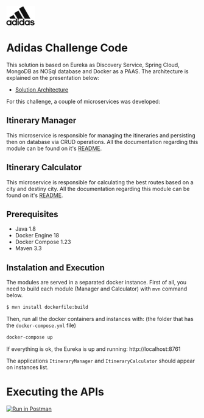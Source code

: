 <img src="https://raw.githubusercontent.com/andresmafra/adidas-challenge/master/assets/adidas-dark.png" height="50">

# Adidas Challenge Code
This solution is based on Eureka as Discovery Service, Spring Cloud, MongoDB as NOSql database and Docker as a PAAS. The architecture is explained on the presentation below:
* [Solution Architecture](https://slides.com/andrevieiramafra/code-challenge)

For this challenge, a couple of microservices was developed:

## Itinerary Manager

This microservice is responsible for managing the itineraries and persisting then on database via CRUD operations.
All the documentation regarding this module can be found on it's [README](https://github.com/andresmafra/adidas-challenge/tree/master/itinerary-manager).

## Itinerary Calculator

This microservice is responsible for calculating the best routes based on a city and destiny city.
All the documentation regarding this module can be found on it's [README](https://github.com/andresmafra/adidas-challenge/tree/master/itinerary-calculator).

## Prerequisites
* Java 1.8
* Docker Engine 18
* Docker Compose 1.23
* Maven 3.3

## Instalation and Execution
The modules are served in a separated docker instance. First of all, you need to build each module (Manager and Calculator) with `mvn` command below.

```sh
$ mvn install dockerfile:build
```

Then, run all the docker containers and instances with: (the folder that has the `docker-compose.yml` file)
```sh
docker-compose up
```

If everything is ok, the Eureka is up and running:
http://localhost:8761

The applications `ItineraryManager` and `ItineraryCalculator` should appear on instances list.

# Executing the APIs
[![Run in Postman](https://run.pstmn.io/button.svg)](https://app.getpostman.com/run-collection/41e60256e5e04115f730)